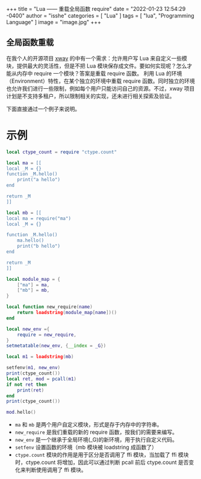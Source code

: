 +++
title = "Lua —— 重载全局函数 require"
date = "2022-01-23 12:54:29 -0400"
author = "isshe"
categories = [ "Lua" ]
tags = [ "lua", "Programming Language" ]
image = "image.jpg"
+++


全局函数重载
---

在我个人的开源项目 [xway](https://github.com/x-few/xway) 的中有一个需求：允许用户写 Lua 来自定义一些模块，提供最大的灵活性，但是不把 Lua 模块保存成文件。要如何实现呢？怎么才能从内存中 require 一个模块？答案是重载 require 函数。
利用 Lua 的环境（Environment）特性，在某个独立的环境中重载 require 函数。同时独立的环境也允许我们进行一些限制，例如每个用户只能访问自己的资源。不过，xway 项目计划是不支持多租户，所以限制相关的实现，还未进行相关探索及验证。

下面直接通过一个例子来说明。

# 示例

```lua
local ctype_count = require "ctype.count"

local ma = [[
local _M = {}
function _M.hello()
    print("a hello")
end

return _M
]]

local mb = [[
local ma = require("ma")
local _M = {}

function _M.hello()
    ma.hello()
    print("b hello")
end

return _M
]]

local module_map = {
    ["ma"] = ma,
    ["mb"] = mb,
}

local function new_require(name)
    return loadstring(module_map[name])()
end

local new_env ={
    require = new_require,
}
setmetatable(new_env, {__index = _G})

local m1 = loadstring(mb)

setfenv(m1, new_env)
print(ctype_count())
local ret, mod = pcall(m1)
if not ret then
    print(ret)
end
print(ctype_count())

mod.hello()
```

* `ma` 和 `mb` 是两个用户自定义模块，形式是存于内存中的字符串。
* `new_require` 是我们重载的新的 require 函数，按我们的需要来编写。
* `new_env` 是一个继承于全局环境(_G)的新环境，用于执行自定义代码。
* `setfenv` 设置函数的环境（mb 模块被 loadstring 成函数了）
* `ctype.count` 模块的作用是用于区分是否调用了 ffi 模块，当加载了 ffi 模块时，ctype.count 将增加，因此可以通过判断 pcall 前后 ctype.count 是否变化来判断使用调用了 ffi 模块。
